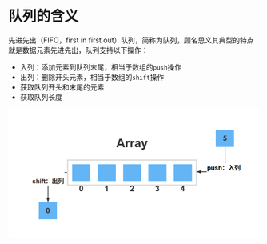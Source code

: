 # 队列的含义

先进先出（FIFO，first in first out）队列，简称为队列，顾名思义其典型的特点就是数据元素先进先出，队列支持以下操作：

- 入列：添加元素到队列末尾，相当于数组的`push`操作
- 出列：删除开头元素，相当于数组的`shift`操作
- 获取队列开头和末尾的元素
- 获取队列长度

![队列](../../assets/img/queue.png)